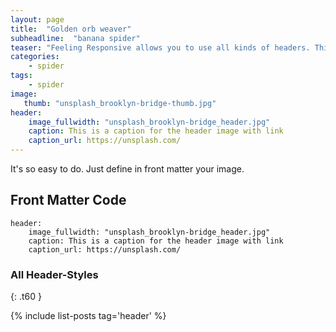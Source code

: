 ```yaml
---
layout: page
title:  "Golden orb weaver"
subheadline:  "banana spider"
teaser: "Feeling Responsive allows you to use all kinds of headers. This example shows a header with a <em>full-width-image</em>."
categories:
    - spider
tags:
    - spider
image:
   thumb: "unsplash_brooklyn-bridge-thumb.jpg"
header:
    image_fullwidth: "unsplash_brooklyn-bridge_header.jpg"
    caption: This is a caption for the header image with link
    caption_url: https://unsplash.com/
---
```

It's so easy to do. Just define in front matter your image.
<!--more-->

## Front Matter Code

~~~
header:
    image_fullwidth: "unsplash_brooklyn-bridge_header.jpg"
    caption: This is a caption for the header image with link
    caption_url: https://unsplash.com/
~~~



### All Header-Styles 
{: .t60 }

{% include list-posts tag='header' %}